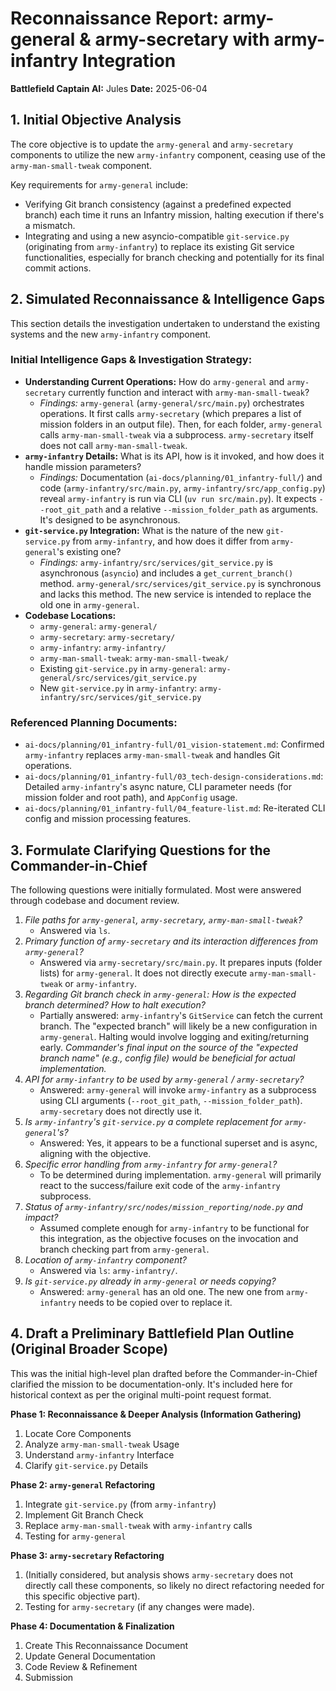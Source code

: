 # Reconnaissance Report: army-general & army-secretary with army-infantry Integration

**Battlefield Captain AI:** Jules
**Date:** 2025-06-04

## 1. Initial Objective Analysis

The core objective is to update the `army-general` and `army-secretary` components to utilize the new `army-infantry` component, ceasing use of the `army-man-small-tweak` component.

Key requirements for `army-general` include:
*   Verifying Git branch consistency (against a predefined expected branch) each time it runs an Infantry mission, halting execution if there's a mismatch.
*   Integrating and using a new asyncio-compatible `git-service.py` (originating from `army-infantry`) to replace its existing Git service functionalities, especially for branch checking and potentially for its final commit actions.

## 2. Simulated Reconnaissance & Intelligence Gaps

This section details the investigation undertaken to understand the existing systems and the new `army-infantry` component.

### Initial Intelligence Gaps & Investigation Strategy:

*   **Understanding Current Operations:** How do `army-general` and `army-secretary` currently function and interact with `army-man-small-tweak`?
    *   *Findings:* `army-general` (`army-general/src/main.py`) orchestrates operations. It first calls `army-secretary` (which prepares a list of mission folders in an output file). Then, for each folder, `army-general` calls `army-man-small-tweak` via a subprocess. `army-secretary` itself does not call `army-man-small-tweak`.
*   **`army-infantry` Details:** What is its API, how is it invoked, and how does it handle mission parameters?
    *   *Findings:* Documentation (`ai-docs/planning/01_infantry-full/`) and code (`army-infantry/src/main.py`, `army-infantry/src/app_config.py`) reveal `army-infantry` is run via CLI (`uv run src/main.py`). It expects `--root_git_path` and a relative `--mission_folder_path` as arguments. It's designed to be asynchronous.
*   **`git-service.py` Integration:** What is the nature of the new `git-service.py` from `army-infantry`, and how does it differ from `army-general`'s existing one?
    *   *Findings:* `army-infantry/src/services/git_service.py` is asynchronous (`asyncio`) and includes a `get_current_branch()` method. `army-general/src/services/git_service.py` is synchronous and lacks this method. The new service is intended to replace the old one in `army-general`.
*   **Codebase Locations:**
    *   `army-general`: `army-general/`
    *   `army-secretary`: `army-secretary/`
    *   `army-infantry`: `army-infantry/`
    *   `army-man-small-tweak`: `army-man-small-tweak/`
    *   Existing `git-service.py` in `army-general`: `army-general/src/services/git_service.py`
    *   New `git-service.py` in `army-infantry`: `army-infantry/src/services/git_service.py`

### Referenced Planning Documents:

*   `ai-docs/planning/01_infantry-full/01_vision-statement.md`: Confirmed `army-infantry` replaces `army-man-small-tweak` and handles Git operations.
*   `ai-docs/planning/01_infantry-full/03_tech-design-considerations.md`: Detailed `army-infantry`'s async nature, CLI parameter needs (for mission folder and root path), and `AppConfig` usage.
*   `ai-docs/planning/01_infantry-full/04_feature-list.md`: Re-iterated CLI config and mission processing features.

## 3. Formulate Clarifying Questions for the Commander-in-Chief

The following questions were initially formulated. Most were answered through codebase and document review.

1.  *File paths for `army-general`, `army-secretary`, `army-man-small-tweak`?*
    *   Answered via `ls`.
2.  *Primary function of `army-secretary` and its interaction differences from `army-general`?*
    *   Answered via `army-secretary/src/main.py`. It prepares inputs (folder lists) for `army-general`. It does not directly execute `army-man-small-tweak` or `army-infantry`.
3.  *Regarding Git branch check in `army-general`: How is the expected branch determined? How to halt execution?*
    *   Partially answered: `army-infantry`'s `GitService` can fetch the current branch. The "expected branch" will likely be a new configuration in `army-general`. Halting would involve logging and exiting/returning early. *Commander's final input on the source of the "expected branch name" (e.g., config file) would be beneficial for actual implementation.*
4.  *API for `army-infantry` to be used by `army-general` / `army-secretary`?*
    *   Answered: `army-general` will invoke `army-infantry` as a subprocess using CLI arguments (`--root_git_path`, `--mission_folder_path`). `army-secretary` does not directly use it.
5.  *Is `army-infantry`'s `git-service.py` a complete replacement for `army-general`'s?*
    *   Answered: Yes, it appears to be a functional superset and is async, aligning with the objective.
6.  *Specific error handling from `army-infantry` for `army-general`?*
    *   To be determined during implementation. `army-general` will primarily react to the success/failure exit code of the `army-infantry` subprocess.
7.  *Status of `army-infantry/src/nodes/mission_reporting/node.py` and impact?*
    *   Assumed complete enough for `army-infantry` to be functional for this integration, as the objective focuses on the invocation and branch checking part from `army-general`.
8.  *Location of `army-infantry` component?*
    *   Answered via `ls`: `army-infantry/`.
9.  *Is `git-service.py` already in `army-general` or needs copying?*
    *   Answered: `army-general` has an old one. The new one from `army-infantry` needs to be copied over to replace it.

## 4. Draft a Preliminary Battlefield Plan Outline (Original Broader Scope)

This was the initial high-level plan drafted before the Commander-in-Chief clarified the mission to be documentation-only. It's included here for historical context as per the original multi-point request format.

**Phase 1: Reconnaissance & Deeper Analysis (Information Gathering)**
1.  Locate Core Components
2.  Analyze `army-man-small-tweak` Usage
3.  Understand `army-infantry` Interface
4.  Clarify `git-service.py` Details

**Phase 2: `army-general` Refactoring**
1.  Integrate `git-service.py` (from `army-infantry`)
2.  Implement Git Branch Check
3.  Replace `army-man-small-tweak` with `army-infantry` calls
4.  Testing for `army-general`

**Phase 3: `army-secretary` Refactoring**
1.  (Initially considered, but analysis shows `army-secretary` does not directly call these components, so likely no direct refactoring needed for this specific objective part).
2.  Testing for `army-secretary` (if any changes were made).

**Phase 4: Documentation & Finalization**
1.  Create This Reconnaissance Document
2.  Update General Documentation
3.  Code Review & Refinement
4.  Submission

```

